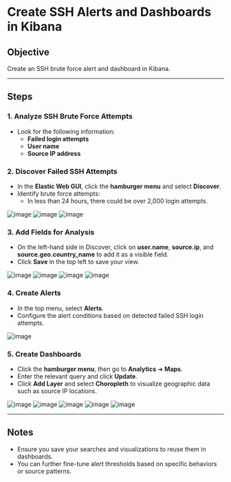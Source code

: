 # Create SSH Alerts and Dashboards in Kibana

## Objective
Create an SSH brute force alert and dashboard in Kibana.

---

## Steps

### 1. Analyze SSH Brute Force Attempts
- Look for the following information:
  - **Failed login attempts**
  - **User name**
  - **Source IP address**

### 2. Discover Failed SSH Attempts
- In the **Elastic Web GUI**, click the **hamburger menu** and select **Discover**.
- Identify brute force attempts:
  - In less than 24 hours, there could be over 2,000 login attempts.

![image](https://github.com/user-attachments/assets/6e18c31d-ecb2-43e6-9f48-f26720be8e05)
![image](https://github.com/user-attachments/assets/f7236645-5006-462d-941a-3b8ddaa97122)
![image](https://github.com/user-attachments/assets/7ed981a8-a46a-4983-ac89-ddc38c2d3ee0)

### 3. Add Fields for Analysis
- On the left-hand side in Discover, click on **user.name**, **source.ip**, and **source.geo.country_name** to add it as a visible field.
- Click **Save** in the top left to save your view.

![image](https://github.com/user-attachments/assets/72480d52-cd34-4d44-a8bc-407fe11c2457)
![image](https://github.com/user-attachments/assets/90a14327-f23e-4f52-bce7-a595b211cf43)
![image](https://github.com/user-attachments/assets/fd0240ea-d0dc-4379-9fe1-93183e3ecc34)
![image](https://github.com/user-attachments/assets/89e14d3a-1d83-4055-8c4d-728b1f896aef)

### 4. Create Alerts
- In the top menu, select **Alerts**.
- Configure the alert conditions based on detected failed SSH login attempts.

![image](https://github.com/user-attachments/assets/a39f7554-a883-4a6e-9979-9f3eb49be874)

### 5. Create Dashboards
- Click the **hamburger menu**, then go to **Analytics** ➔ **Maps**.
- Enter the relevant query and click **Update**.
- Click **Add Layer** and select **Choropleth** to visualize geographic data such as source IP locations.

![image](https://github.com/user-attachments/assets/84c02bea-6cdf-486b-9d78-342bda36ded6)
![image](https://github.com/user-attachments/assets/a3f5a107-d6bc-4829-ad67-f98d1e845fb9)
![image](https://github.com/user-attachments/assets/3dcd0e55-e310-4574-a19c-a63f28fee20b)
![image](https://github.com/user-attachments/assets/6bc15dbb-c8d0-4844-91c1-9f288d996061)
![image](https://github.com/user-attachments/assets/c44c62aa-96ea-4732-839f-8a2fbd3caf9b)

---

## Notes
- Ensure you save your searches and visualizations to reuse them in dashboards.
- You can further fine-tune alert thresholds based on specific behaviors or source patterns.
